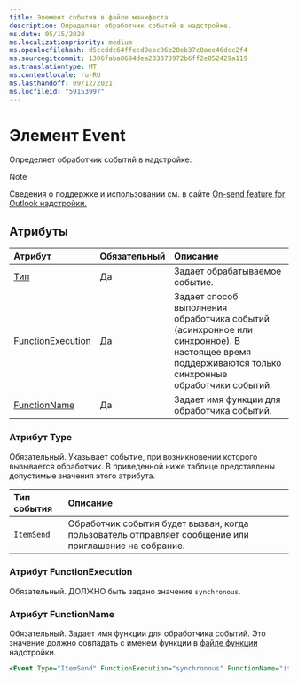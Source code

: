 ```yaml
---
title: Элемент события в файле манифеста
description: Определяет обработчик событий в надстройке.
ms.date: 05/15/2020
ms.localizationpriority: medium
ms.openlocfilehash: d5ccddc64ffecd9ebc06b28eb37c0aee46dcc2f4
ms.sourcegitcommit: 1306faba8694dea203373972b6ff2e852429a119
ms.translationtype: MT
ms.contentlocale: ru-RU
ms.lasthandoff: 09/12/2021
ms.locfileid: "59153997"
---
```

# <a name="event-element"></a>Элемент Event

Определяет обработчик событий в надстройке.

> [!NOTE]
> Сведения о поддержке и использовании см. в сайте [On-send feature for Outlook надстройки.](../../outlook/outlook-on-send-addins.md)

## <a name="attributes"></a>Атрибуты

|  Атрибут  |  Обязательный  |  Описание  |
|:-----|:-----|:-----|
|  [Тип](#type-attribute)  |  Да  | Задает обрабатываемое событие. |
|  [FunctionExecution](#functionexecution-attribute)  |  Да  | Задает способ выполнения обработчика событий (асинхронное или синхронное). В настоящее время поддерживаются только синхронные обработчики событий. |
|  [FunctionName](#functionname-attribute)  |  Да  | Задает имя функции для обработчика событий. |

### <a name="type-attribute"></a>Атрибут Type

Обязательный. Указывает событие, при возникновении которого вызывается обработчик. В приведенной ниже таблице представлены допустимые значения этого атрибута.

|  Тип события  |  Описание  |
|:-----|:-----|
|  `ItemSend`  |  Обработчик события будет вызван, когда пользователь отправляет сообщение или приглашение на собрание.  |

### <a name="functionexecution-attribute"></a>Атрибут FunctionExecution

Обязательный. ДОЛЖНО быть задано значение `synchronous`.

### <a name="functionname-attribute"></a>Атрибут FunctionName

Обязательный. Задает имя функции для обработчика событий. Это значение должно совпадать с именем функции в [файле функции](functionfile.md) надстройки.

```xml
<Event Type="ItemSend" FunctionExecution="synchronous" FunctionName="itemSendHandler" />
```

